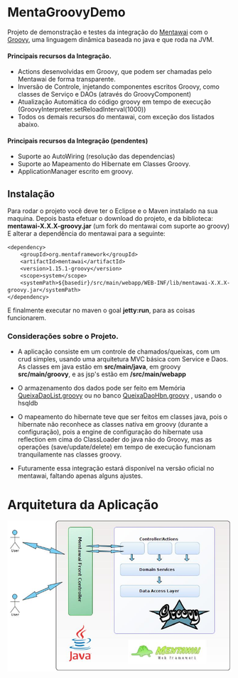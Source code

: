 MentaGroovyDemo
==========================

Projeto de demonstração e testes da integração do [Mentawai](http://www.mentaframework.org/) com o [Groovy](http://groovy.codehaus.org/), uma linguagem dinâmica baseada no java e que roda na JVM. <br/>


#### Principais recursos da Integração.
- Actions desenvolvidas em Groovy, que podem ser chamadas pelo Mentawai de forma transparente.
- Inversão de Controle, injetando componentes escritos Groovy, como classes de Serviço e DAOs (através do GroovyComponent)
- Atualização Automática do código groovy em tempo de execução (GroovyInterpreter.setReloadInterval(1000))
- Todos os demais recursos do mentawai, com exceção dos listados abaixo.

#### Principais recursos da Integração (pendentes)
- Suporte ao AutoWiring (resolução das dependencias)
- Suporte ao Mapeamento do Hibernate em Classes Groovy.
- ApplicationManager escrito em groovy.


Instalação
--------------------

Para rodar o projeto você deve ter o Eclipse e o Maven instalado na sua maquina. Depois basta efetuar o download do projeto, e da biblioteca: <b>mentawai-X.X.X-groovy.jar</b> (um fork do mentawai com suporte ao groovy)
E alterar a dependência do mentawai para a seguinte:

	<dependency>
		<groupId>org.mentaframework</groupId>
		<artifactId>mentawai</artifactId>
		<version>1.15.1-groovy</version>
		<scope>system</scope>
		<systemPath>${basedir}/src/main/webapp/WEB-INF/lib/mentawai-X.X.X-groovy.jar</systemPath>
	</dependency>

E finalmente executar no maven o goal <b>jetty:run</b>, para as coisas funcionarem.

### Considerações sobre o Projeto.
- A aplicação consiste em um controle de chamados/queixas, com um crud simples, usando uma arquitetura MVC básica com Service e Daos. <br/>
As classes em java estão em <b>src/main/java</b>, em groovy <b>src/main/groovy</b>, e as jsp's estão em <b>/src/main/webapp</b>

- O armazenamento dos dados pode ser feito em Memória [QueixaDaoList.groovy](https://github.com/mentawai/MentaGroovyDemo/blob/master/src/main/groovy/dao/list/QueixaDaoList.groovy) ou no banco [QueixaDaoHbn.groovy](https://github.com/mentawai/MentaGroovyDemo/blob/master/src/main/groovy/dao/hibernate/QueixaDaoHbn.groovy) , usando o hsqldb

- O mapeamento do hibernate teve que ser feitos em classes java, pois o hibernate não reconhece as classes nativa em groovy (durante a configuração), pois a engine de configuração do hibernate usa reflection em cima do ClassLoader do java não do Groovy, mas as operações (save/update/delete) em tempo de execução funcionam tranquilamente nas classes groovy.

- Futuramente essa integração estará disponível na versão oficial no mentawai, faltando apenas alguns ajustes.


Arquitetura da Aplicação
=========================
![Arquitetura](https://github.com/mentawai/MentaGroovyDemo/raw/master/artefatos/Arquitetura.jpg) 